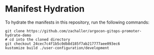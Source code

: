 # Manifest Hydration

To hydrate the manifests in this repository, run the following commands:

```shell
git clone https://github.com/zachaller/argocon-gitops-promoter-hydrate-demo
# cd into the cloned directory
git checkout 24cec7c4f1b5c0db8d185f7ab217777aee093ec6
kustomize build ./user-configuration/development
```
